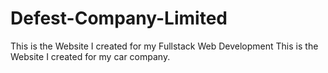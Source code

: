 # Defest-Company-Limited
This is the Website I created for my Fullstack Web Development
This is the Website I created for my car company.
